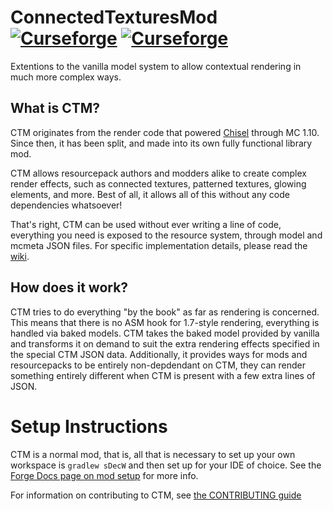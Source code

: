 # ConnectedTexturesMod [![Curseforge](http://cf.way2muchnoise.eu/full_ctm_downloads.svg)](https://minecraft.curseforge.com/projects/ctm) [![Curseforge](http://cf.way2muchnoise.eu/versions/For%20MC_ctm_all.svg)](https://minecraft.curseforge.com/projects/ctm)

Extentions to the vanilla model system to allow contextual rendering in much more complex ways.

## What is CTM?

CTM originates from the render code that powered [Chisel](https://github.com/Chisel-Team/Chisel) through MC 1.10. Since then, it has been split, and made into its own fully functional library mod.

CTM allows resourcepack authors and modders alike to create complex render effects, such as connected textures, patterned textures, glowing elements, and more. Best of all, it allows all of this without any code dependencies whatsoever!

That's right, CTM can be used without ever writing a line of code, everything you need is exposed to the resource system, through model and mcmeta JSON files. For specific implementation details, please read the [wiki](https://github.com/Chisel-Team/ConnectedTexturesMod/wiki).

## How does it work?

CTM tries to do everything "by the book" as far as rendering is concerned. This means that there is no ASM hook for 1.7-style rendering, everything is handled via baked models. CTM takes the baked model provided by vanilla and transforms it on demand to suit the extra rendering effects specified in the special CTM JSON data. Additionally, it provides ways for mods and resourcepacks to be entirely non-depdendant on CTM, they can render something entirely different when CTM is present with a few extra lines of JSON.

# Setup Instructions

CTM is a normal mod, that is, all that is necessary to set up your own workspace is `gradlew sDecW` and then set up for your IDE of choice. See the [Forge Docs page on mod setup](http://mcforge.readthedocs.io/en/latest/gettingstarted/) for more info.

For information on contributing to CTM, see [the CONTRIBUTING guide](https://github.com/Chisel-Team/ConnectedTexturesMod/.github/CONTRIBUTING.md)
